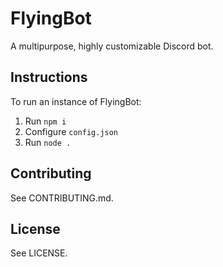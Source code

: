 # FlyingBot
A multipurpose, highly customizable Discord bot.

## Instructions
To run an instance of FlyingBot:
1. Run `npm i`
2. Configure `config.json`
3. Run `node .`

## Contributing
See CONTRIBUTING.md.

## License
See LICENSE.
